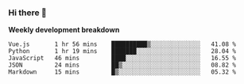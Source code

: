 ### Hi there 👋


**Weekly development breakdown**

<!--START_SECTION:waka-->
```text
Vue.js       1 hr 56 mins    ██████████▒░░░░░░░░░░░░░░   41.08 % 
Python       1 hr 19 mins    ███████░░░░░░░░░░░░░░░░░░   28.04 % 
JavaScript   46 mins         ████░░░░░░░░░░░░░░░░░░░░░   16.55 % 
JSON         24 mins         ██▒░░░░░░░░░░░░░░░░░░░░░░   08.82 % 
Markdown     15 mins         █▒░░░░░░░░░░░░░░░░░░░░░░░   05.32 % 
```
<!--END_SECTION:waka-->
